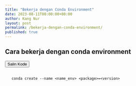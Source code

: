 ```yaml
---
title: "Bekerja dengan Conda Environment"
date: 2023-08-11T00:00:00+00:00
author: Kang Nur
layout: post
permalink: /bekerja-dengan-conda-environment/
published: true
---
```


<h2>Cara bekerja dengan conda environment</h2>

<div class="code-container">
 <button class="copy-button" onclick="copyToClipboard(this)">
  <i class="fas fa-copy"></i> Salin Kode
 </button>
 <pre>
  <code id="code">
   conda create --name &lt;name_env&gt; &lt;package&gt;=&lt;version&gt;
  </code>
 </pre>
</div>
 